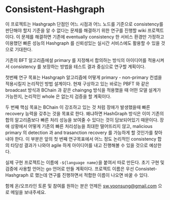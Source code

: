 # Consistent-Hashgraph

이 프로젝트는 Hashgraph 단점인 어느 시점과 어느 노드를 기준으로 consistency를 판단해야 할지 기준을 알 수 없다는 문제를 해결하기 위한 연구를 진행할 wiki 프로젝트이다.
이 문제를 해결하면 기존에 eventually consistency 한 서비스 환경만 가정하고 이용했던 빠른 성능의 Hashgraph 를 신뢰성있는 실시간 서비스에도 활용할 수 있을 것으로 기대한다.

기존의 BFT 알고리즘에설 primary 를 지정해서 합의하는 방식의 아이디어를 적용시켜서 consistency 를 보장하는 방법을 테스트 결과 중심으로 연구할 계획이다.

첫번째 연구 목표는 Hashgraph 알고리즘에 어떻게 primary - non-primary 컨셉을 적용시킬지 논리적인 방법 설계이다.
현재 구상하고 있는 바로는 PBFT 와 같은 broadcast 방식과 BChain 과 같은 chaingng 방식을 적용했을 때 어떤 모델 설계가 가능한지, 논리적인 whole 은 없는지 검증을 할 계획이다.

두 번째 핵심 목표는 BChain 이 강조하고 있는 것 처럼 장애가 발생했을때 빠른 recovery 능력을 갖추는 것을 목표로 한다.
왜냐하면 HashGraph 방식은 이미 기존의 합의 알고리즘보다 빠른 처리 성능을 보여줄 수 있다는 것이 담보되어있기 때문이다.
장애 상황에서 어떻게 기존의 빠른 처리성능을 최대한 떨어뜨리지 않고, malicious primary 의 detection 과  and trasanction recovery 를 가능하게 할 것인가를 찾아내야 한다. 이 부분은 앞의 첫 번째 연구목표에서 어느 정도 논리적인 consistency 합의 타당성 결과가 나와야 agile 하게 아이디어를 내고 진행해볼 수 있을 것으로 예상한다.



실제 구현 프로젝트는 이름에 `-${language name}`을 붙여서 따로 만든다.
초기 구현 및 검증에 사용할 언어는 go 언어로 만들 계획이다.
프로젝트 이름은 우선 Consistet-Hashgraph 로 했는데 연구를 진행하면서 적합한 이름이 나오면 바꿀 수 있다.

함께 온/오프라인 토론 및 참여를 원하는 분은 언제든 sw.yoonsung@gmail.com 으로 메일을 보내주세요.
